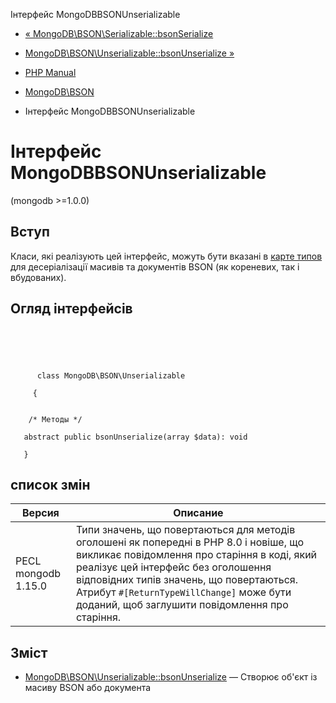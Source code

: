 Інтерфейс MongoDBBSONUnserializable

-   [« MongoDB\\BSON\\Serializable::bsonSerialize](mongodb-bson-serializable.bsonserialize.html)
    
-   [MongoDB\\BSON\\Unserializable::bsonUnserialize »](mongodb-bson-unserializable.bsonunserialize.html)
    
-   [PHP Manual](index.html)
    
-   [MongoDB\\BSON](book.bson.html)
    
-   Інтерфейс MongoDBBSONUnserializable
    

# Інтерфейс MongoDBBSONUnserializable

(mongodb >=1.0.0)

## Вступ

Класи, які реалізують цей інтерфейс, можуть бути вказані в [карте типов](mongodb.persistence.deserialization.html#mongodb.persistence.typemaps) для десеріалізації масивів та документів BSON (як кореневих, так і вбудованих).

## Огляд інтерфейсів

```classsynopsis



    
     
      class MongoDB\BSON\Unserializable
     
     {


    /* Методы */
    
   abstract public bsonUnserialize(array $data): void

   }
```

## список змін

| Версия              | Описание                                                                                                                                                                                                                                                                                                                |
|---------------------|-------------------------------------------------------------------------------------------------------------------------------------------------------------------------------------------------------------------------------------------------------------------------------------------------------------------------|
| PECL mongodb 1.15.0 | Типи значень, що повертаються для методів оголошені як попередні в PHP 8.0 і новіше, що викликає повідомлення про старіння в коді, який реалізує цей інтерфейс без оголошення відповідних типів значень, що повертаються. Атрибут `#[ReturnTypeWillChange]` може бути доданий, щоб заглушити повідомлення про старіння. |

## Зміст

-   [MongoDB\\BSON\\Unserializable::bsonUnserialize](mongodb-bson-unserializable.bsonunserialize.html) — Створює об'єкт із масиву BSON або документа